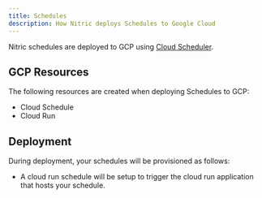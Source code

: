 ```yaml
---
title: Schedules
description: How Nitric deploys Schedules to Google Cloud
---
```


Nitric schedules are deployed to GCP using [Cloud Scheduler](https://cloud.google.com/scheduler).

## GCP Resources

The following resources are created when deploying Schedules to GCP:

- Cloud Schedule
- Cloud Run

## Deployment

During deployment, your schedules will be provisioned as follows:

- A cloud run schedule will be setup to trigger the cloud run application that hosts your schedule.
